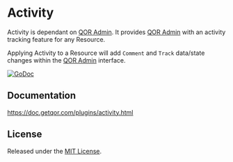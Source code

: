 # Activity

Activity is dependant on [QOR Admin](https://github.com/aghape/admin). It provides [QOR Admin](https://github.com/aghape/admin) with an activity tracking feature for any Resource.

Applying Activity to a Resource will add `Comment` and `Track` data/state changes within the [QOR Admin](https://github.com/aghape/admin) interface.

[![GoDoc](https://godoc.org/github.com/aghape/activity?status.svg)](https://godoc.org/github.com/aghape/activity)

## Documentation

<https://doc.getqor.com/plugins/activity.html>

## License

Released under the [MIT License](http://opensource.org/licenses/MIT).
